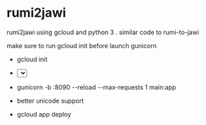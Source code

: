 # rumi2jawi
rumi2jawi using gcloud and python 3 . similar code to rumi-to-jawi

make sure to run gcloud init before launch
gunicorn

* gcloud init

* <select account and project>
  
* gunicorn -b :8090 --reload --max-requests 1 main:app


* better unicode support

  
* gcloud app deploy

#   
